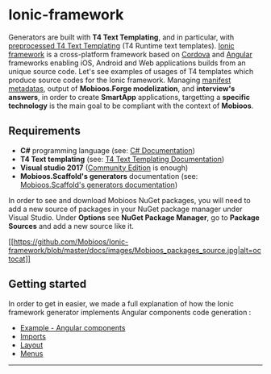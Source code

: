 # Ionic-framework

Generators are built with **T4 Text Templating**, and in particular, with [preprocessed T4 Text Templating](https://docs.microsoft.com/en-us/visualstudio/modeling/run-time-text-generation-with-t4-text-templates) (T4 Runtime text templates). [Ionic framework](https://ionicframework.com/) is a cross-platform framework based on [Cordova](https://cordova.apache.org/) and [Angular](https://angular.io/) frameworks enabling iOS, Android and Web applications builds from an unique source code. Let's see examples of usages of T4 templates which produce source codes for the Ionic framework. Managing [manifest metadatas](http://www.mobioos.ai), output of **Mobioos.Forge modelization**, and **interview's answers**, in order to create **SmartApp** applications, targetting a **specific technology** is the main goal to be compliant with the context of **Mobioos**.

## Requirements

- **C#** programming language (see: [C# Documentation](https://docs.microsoft.com/en-us/dotnet/csharp/programming-guide))
- **T4 Text templating** (see: [T4 Text Templating Documentation](https://docs.microsoft.com/en-us/visualstudio/modeling/code-generation-and-t4-text-templates))
- **Visual studio 2017** ([Community Edition](https://www.visualstudio.com/fr/downloads/) is enough)
- **Mobioos.Scaffold's generators** documentation (see: [Mobioos.Scaffold's generators documentation](https://github.com/Mobioos/Common-Scaffold))

In order to see and download Mobioos NuGet packages, you will need to add a new source of packages in your NuGet package manager under Visual Studio. Under **Options** see **NuGet Package Manager**, go to **Package Sources** and add a new source like it.

[[https://github.com/Mobioos/Ionic-framework/blob/master/docs/images/Mobioos_packages_source.jpg|alt=octocat]]

## Getting started

In order to get in easier, we made a full explanation of how the Ionic framework generator implements Angular components code generation :

- [Example - Angular components](https://github.com/Mobioos/Ionic-framework/wiki/Example-Angular-Components)
- [Imports](https://github.com/Mobioos/Ionic-framework/wiki/Imports)
- [Layout](https://github.com/Mobioos/Ionic-framework/wiki/Layout)
- [Menus](https://github.com/Mobioos/Ionic-framework/wiki/Menus)

---